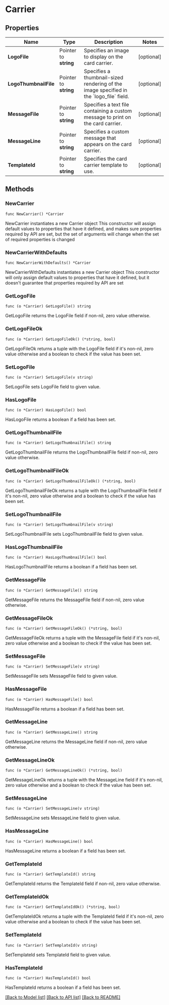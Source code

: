 # Carrier

## Properties

Name | Type | Description | Notes
------------ | ------------- | ------------- | -------------
**LogoFile** | Pointer to **string** | Specifies an image to display on the card carrier. | [optional] 
**LogoThumbnailFile** | Pointer to **string** | Specifies a thumbnail-sized rendering of the image specified in the &#x60;logo_file&#x60; field. | [optional] 
**MessageFile** | Pointer to **string** | Specifies a text file containing a custom message to print on the card carrier. | [optional] 
**MessageLine** | Pointer to **string** | Specifies a custom message that appears on the card carrier. | [optional] 
**TemplateId** | Pointer to **string** | Specifies the card carrier template to use. | [optional] 

## Methods

### NewCarrier

`func NewCarrier() *Carrier`

NewCarrier instantiates a new Carrier object
This constructor will assign default values to properties that have it defined,
and makes sure properties required by API are set, but the set of arguments
will change when the set of required properties is changed

### NewCarrierWithDefaults

`func NewCarrierWithDefaults() *Carrier`

NewCarrierWithDefaults instantiates a new Carrier object
This constructor will only assign default values to properties that have it defined,
but it doesn't guarantee that properties required by API are set

### GetLogoFile

`func (o *Carrier) GetLogoFile() string`

GetLogoFile returns the LogoFile field if non-nil, zero value otherwise.

### GetLogoFileOk

`func (o *Carrier) GetLogoFileOk() (*string, bool)`

GetLogoFileOk returns a tuple with the LogoFile field if it's non-nil, zero value otherwise
and a boolean to check if the value has been set.

### SetLogoFile

`func (o *Carrier) SetLogoFile(v string)`

SetLogoFile sets LogoFile field to given value.

### HasLogoFile

`func (o *Carrier) HasLogoFile() bool`

HasLogoFile returns a boolean if a field has been set.

### GetLogoThumbnailFile

`func (o *Carrier) GetLogoThumbnailFile() string`

GetLogoThumbnailFile returns the LogoThumbnailFile field if non-nil, zero value otherwise.

### GetLogoThumbnailFileOk

`func (o *Carrier) GetLogoThumbnailFileOk() (*string, bool)`

GetLogoThumbnailFileOk returns a tuple with the LogoThumbnailFile field if it's non-nil, zero value otherwise
and a boolean to check if the value has been set.

### SetLogoThumbnailFile

`func (o *Carrier) SetLogoThumbnailFile(v string)`

SetLogoThumbnailFile sets LogoThumbnailFile field to given value.

### HasLogoThumbnailFile

`func (o *Carrier) HasLogoThumbnailFile() bool`

HasLogoThumbnailFile returns a boolean if a field has been set.

### GetMessageFile

`func (o *Carrier) GetMessageFile() string`

GetMessageFile returns the MessageFile field if non-nil, zero value otherwise.

### GetMessageFileOk

`func (o *Carrier) GetMessageFileOk() (*string, bool)`

GetMessageFileOk returns a tuple with the MessageFile field if it's non-nil, zero value otherwise
and a boolean to check if the value has been set.

### SetMessageFile

`func (o *Carrier) SetMessageFile(v string)`

SetMessageFile sets MessageFile field to given value.

### HasMessageFile

`func (o *Carrier) HasMessageFile() bool`

HasMessageFile returns a boolean if a field has been set.

### GetMessageLine

`func (o *Carrier) GetMessageLine() string`

GetMessageLine returns the MessageLine field if non-nil, zero value otherwise.

### GetMessageLineOk

`func (o *Carrier) GetMessageLineOk() (*string, bool)`

GetMessageLineOk returns a tuple with the MessageLine field if it's non-nil, zero value otherwise
and a boolean to check if the value has been set.

### SetMessageLine

`func (o *Carrier) SetMessageLine(v string)`

SetMessageLine sets MessageLine field to given value.

### HasMessageLine

`func (o *Carrier) HasMessageLine() bool`

HasMessageLine returns a boolean if a field has been set.

### GetTemplateId

`func (o *Carrier) GetTemplateId() string`

GetTemplateId returns the TemplateId field if non-nil, zero value otherwise.

### GetTemplateIdOk

`func (o *Carrier) GetTemplateIdOk() (*string, bool)`

GetTemplateIdOk returns a tuple with the TemplateId field if it's non-nil, zero value otherwise
and a boolean to check if the value has been set.

### SetTemplateId

`func (o *Carrier) SetTemplateId(v string)`

SetTemplateId sets TemplateId field to given value.

### HasTemplateId

`func (o *Carrier) HasTemplateId() bool`

HasTemplateId returns a boolean if a field has been set.


[[Back to Model list]](../README.md#documentation-for-models) [[Back to API list]](../README.md#documentation-for-api-endpoints) [[Back to README]](../README.md)


